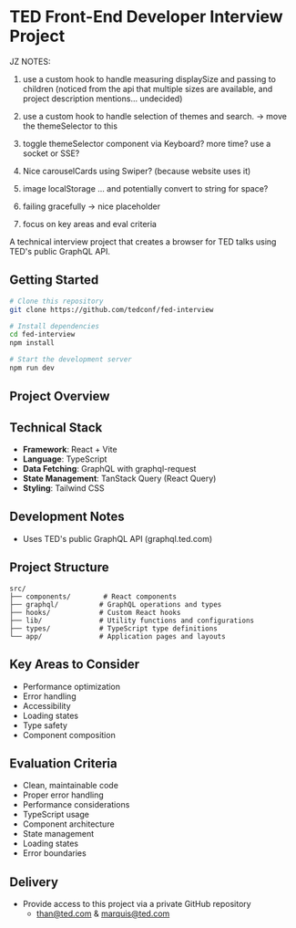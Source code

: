 # TED Front-End Developer Interview Project


JZ NOTES:

1. use a custom hook to handle measuring displaySize and passing to children
   (noticed from the api that multiple sizes are available, and project description mentions... undecided)
	
2. use a custom hook to handle selection of themes and search. -> move the themeSelector to this

3. toggle themeSelector component via Keyboard? more time? use a socket or SSE?

4. Nice carouselCards using Swiper? (because website uses it)

5. image localStorage ... and potentially convert to string for space?

6. failing gracefully -> nice placeholder

7. focus on key areas and eval criteria


A technical interview project that creates a browser for TED talks using TED's public GraphQL API.

## Getting Started

```bash
# Clone this repository
git clone https://github.com/tedconf/fed-interview

# Install dependencies
cd fed-interview
npm install

# Start the development server
npm run dev
```

## Project Overview

## Technical Stack

- **Framework**: React + Vite
- **Language**: TypeScript
- **Data Fetching**: GraphQL with graphql-request
- **State Management**: TanStack Query (React Query)
- **Styling**: Tailwind CSS

## Development Notes

- Uses TED's public GraphQL API (graphql.ted.com)

## Project Structure

```
src/
├── components/        # React components
├── graphql/          # GraphQL operations and types
├── hooks/            # Custom React hooks
├── lib/              # Utility functions and configurations
├── types/            # TypeScript type definitions
└── app/              # Application pages and layouts
```

## Key Areas to Consider

- Performance optimization
- Error handling
- Accessibility
- Loading states
- Type safety
- Component composition

## Evaluation Criteria

- Clean, maintainable code
- Proper error handling
- Performance considerations
- TypeScript usage
- Component architecture
- State management
- Loading states
- Error boundaries

## Delivery

- Provide access to this project via a private GitHub repository
  - than@ted.com & marquis@ted.com
